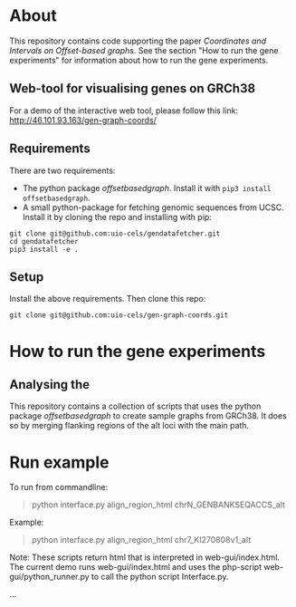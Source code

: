 # About
This repository contains code supporting the paper _Coordinates and Intervals on Offset-based graphs_.
See the section "How to run the gene experiments" for information about how to run the gene experiments.

## Web-tool for visualising genes on GRCh38

For a demo of the interactive web tool, please follow this link:  http://46.101.93.163/gen-graph-coords/

## Requirements
There are two requirements:
* The python package _offsetbasedgraph_. Install it with `pip3 install offsetbasedgraph`.
* A small python-package for fetching genomic sequences from UCSC. Install it by cloning the repo and installing with pip:
```
git clone git@github.com:uio-cels/gendatafetcher.git
cd gendatafetcher
pip3 install -e .
```
## Setup
Install the above requirements. Then clone this repo:

```
git clone git@github.com:uio-cels/gen-graph-coords.git
```

# How to run the gene experiments

## Analysing the


This repository contains a collection of scripts that uses the python package _offsetbasedgraph_ to create sample graphs from GRCh38.
It does so by merging flanking regions of the alt loci with the main path.

# Run example

 To run from commandline:
 
> python interface.py align_region_html chrN_GENBANKSEQACCS_alt

Example:

> python interface.py align_region_html chr7_KI270808v1_alt

Note: These scripts return html that is interpreted in web-gui/index.html.
The current demo runs web-gui/index.html and uses the php-script web-gui/python_runner.py to
call the python script Interface.py.



...